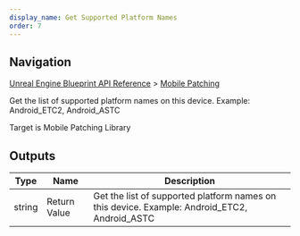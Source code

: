 ```yaml
---
display_name: Get Supported Platform Names
order: 7
---
```

## Navigation

[Unreal Engine Blueprint API Reference](https://dev.epicgames.com/documentation/en-us/unreal-engine/BlueprintAPI) > [Mobile Patching](https://dev.epicgames.com/documentation/en-us/unreal-engine/BlueprintAPI/MobilePatching)

Get the list of supported platform names on this device. Example: Android_ETC2, Android_ASTC

Target is Mobile Patching Library

## Outputs

| Type | Name | Description |
| --- | --- | --- |
| string | Return Value | Get the list of supported platform names on this device. Example: Android_ETC2, Android_ASTC |
